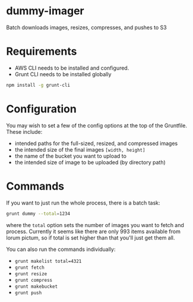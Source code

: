 # dummy-imager
Batch downloads images, resizes, compresses, and pushes to S3

# Requirements

- AWS CLI needs to be installed and configured.
- Grunt CLI needs to be installed globally

```sh
npm install -g grunt-cli
```

# Configuration

You may wish to set a few of the config options at the top of the Gruntfile. These include:
- intended paths for the full-sized, resized, and compressed images
- the intended size of the final images `[width, height]`
- the name of the bucket you want to upload to
- the intended size of image to be uploaded (by directory path)

# Commands

If you want to just run the whole process, there is a batch task:

```sh
grunt dummy --total=1234
```
where the `total` option sets the number of images you want to fetch and process. Currently it seems like there are only 993 items available from lorum pictum, so if total is set higher than that you'll just get them all.

You can also run the commands individually:
- `grunt makelist total=4321`
- `grunt fetch`
- `grunt resize`
- `grunt compress`
- `grunt makebucket`
- `grunt push`